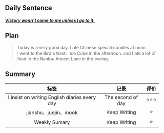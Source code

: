 ## **Daily Sentence**
#### <u>*Victory wonn't come to me unless I go to it.*</u>
 

## **Plan**
> Today is a very good day. 
> I ate Chinese specail noodles at noon.    
> I went to the Bird's Nest、Ice Cube in the afternoon.
> and I ate a lot of food in the Nanlou Ancent Lane in the eveing.

## **Summary**
|                     标签                      |       记录       | 评价 |
|:---------------------------------------------:|:----------------:|:----:|
| I insist on writing English diaries every day | The second of day | ⭐⭐⭐  |
|             jianshu、juejin、mook             |   Keep Writing   |  ⭐   |
|             Weekly Sumary            |   Keep Writing   |  ⭐   |


